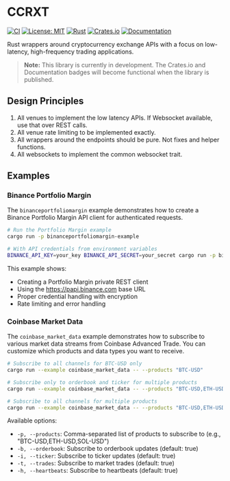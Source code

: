 # CCRXT

[![CI](https://github.com/rosssaunders/ccrxt/actions/workflows/ci.yml/badge.svg)](https://github.com/rosssaunders/ccrxt/actions/workflows/ci.yml)
[![License: MIT](https://img.shields.io/badge/License-MIT-yellow.svg)](https://opensource.org/licenses/MIT)
[![Rust](https://img.shields.io/badge/rust-stable-brightgreen.svg)](https://www.rust-lang.org)
[![Crates.io](https://img.shields.io/crates/v/ccrxt.svg)](https://crates.io/crates/ccrxt)
[![Documentation](https://docs.rs/ccrxt/badge.svg)](https://docs.rs/ccrxt)

Rust wrappers around cryptocurrency exchange APIs with a focus on low-latency, high-frequency trading applications.

> **Note:** This library is currently in development. The Crates.io and Documentation badges will become functional when the library is published.

## Design Principles

1. All venues to implement the low latency APIs. If Websocket available, use that over REST calls.
2. All venue rate limiting to be implemented exactly.
3. All wrappers around the endpoints should be pure. Not fixes and helper functions.
4. All websockets to implement the common websocket trait.

## Examples

### Binance Portfolio Margin

The `binanceportfoliomargin` example demonstrates how to create a Binance Portfolio Margin API client for authenticated requests.

```bash
# Run the Portfolio Margin example
cargo run -p binanceportfoliomargin-example

# With API credentials from environment variables
BINANCE_API_KEY=your_key BINANCE_API_SECRET=your_secret cargo run -p binanceportfoliomargin-example
```

This example shows:
- Creating a Portfolio Margin private REST client
- Using the https://papi.binance.com base URL
- Proper credential handling with encryption
- Rate limiting and error handling

### Coinbase Market Data

The `coinbase_market_data` example demonstrates how to subscribe to various market data streams from Coinbase Advanced Trade. You can customize which products and data types you want to receive.

```bash
# Subscribe to all channels for BTC-USD only
cargo run --example coinbase_market_data -- --products "BTC-USD"

# Subscribe only to orderbook and ticker for multiple products
cargo run --example coinbase_market_data -- --products "BTC-USD,ETH-USD" --trades false --heartbeats false

# Subscribe to all channels for multiple products
cargo run --example coinbase_market_data -- --products "BTC-USD,ETH-USD,SOL-USD"
```

Available options:
- `-p, --products`: Comma-separated list of products to subscribe to (e.g., "BTC-USD,ETH-USD,SOL-USD")
- `-b, --orderbook`: Subscribe to orderbook updates (default: true)
- `-i, --ticker`: Subscribe to ticker updates (default: true)
- `-t, --trades`: Subscribe to market trades (default: true)
- `-h, --heartbeats`: Subscribe to heartbeats (default: true)